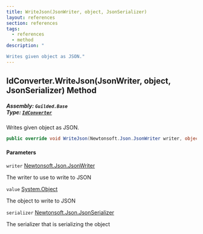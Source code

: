 ```yaml
---
title: WriteJson(JsonWriter, object, JsonSerializer)
layout: references
section: references
tags:
  - references
  - method
description: "

Writes given object as JSON."
---
```


## IdConverter.WriteJson(JsonWriter, object, JsonSerializer) Method
##### **Assembly:** `Guilded.Base`<br/>**Type:** [`IdConverter`](IdConverter 'Guilded.Base.IdConverter')

Writes given object as JSON.

```csharp
public override void WriteJson(Newtonsoft.Json.JsonWriter writer, object? value, Newtonsoft.Json.JsonSerializer serializer);
```
#### Parameters

<a name='Guilded.Base.IdConverter.WriteJson(Newtonsoft.Json.JsonWriter,object,Newtonsoft.Json.JsonSerializer).writer'></a>

`writer` [Newtonsoft.Json.JsonWriter](https://docs.microsoft.com/en-us/dotnet/api/Newtonsoft.Json.JsonWriter 'Newtonsoft.Json.JsonWriter')

The writer to use to write to JSON

<a name='Guilded.Base.IdConverter.WriteJson(Newtonsoft.Json.JsonWriter,object,Newtonsoft.Json.JsonSerializer).value'></a>

`value` [System.Object](https://docs.microsoft.com/en-us/dotnet/api/System.Object 'System.Object')

The object to write to JSON

<a name='Guilded.Base.IdConverter.WriteJson(Newtonsoft.Json.JsonWriter,object,Newtonsoft.Json.JsonSerializer).serializer'></a>

`serializer` [Newtonsoft.Json.JsonSerializer](https://docs.microsoft.com/en-us/dotnet/api/Newtonsoft.Json.JsonSerializer 'Newtonsoft.Json.JsonSerializer')

The serializer that is serializing the object